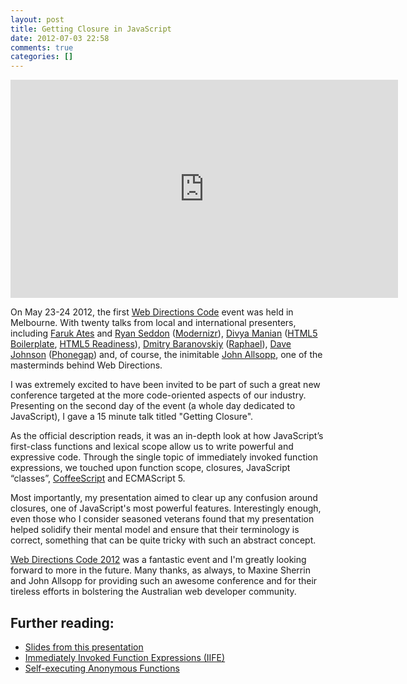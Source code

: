 ```yaml
---
layout: post
title: Getting Closure in JavaScript
date: 2012-07-03 22:58
comments: true
categories: []
---
```

<iframe width="620" height="349" src="http://www.youtube.com/embed/KRm-h6vcpxs?showinfo=0" frameborder="0" allowfullscreen></iframe>

On May 23-24 2012, the first [Web Directions Code](http://code12melb.webdirections.org/) event was held in Melbourne. With twenty talks from local and international presenters, including [Faruk Ates](http://www.twitter.com/KuraFire) and [Ryan Seddon](http://www.twitter.com/ryanseddon) ([Modernizr](http://modernizr.com/)), [Divya Manian](http://www.twitter.com/divya) ([HTML5 Boilerplate](http://html5boilerplate.com/), [HTML5 Readiness](http://html5readiness.com/)), [Dmitry Baranovskiy](http://www.twitter.com/DmitryBaranovsk) ([Raphael](http://raphaeljs.com/)), [Dave Johnson](http://www.twitter.com/davejohnson) ([Phonegap](http://phonegap.com/)) and, of course, the inimitable [John Allsopp](http://www.twitter.com/johnallsopp), one of the masterminds behind Web Directions.

I was extremely excited to have been invited to be part of such a great new conference targeted at the more code-oriented aspects of our industry. Presenting on the second day of the event (a whole day dedicated to JavaScript), I gave a 15 minute talk titled "Getting Closure".

As the official description reads, it was an in-depth look at how JavaScript’s first-class functions and lexical scope allow us to write powerful and expressive code. Through the single topic of immediately invoked function expressions, we touched upon function scope, closures, JavaScript “classes”, [CoffeeScript](http://coffeescript.org/) and ECMAScript 5.

Most importantly, my presentation aimed to clear up any confusion around closures, one of JavaScript's most powerful features. Interestingly enough, even those who I consider seasoned veterans found that my presentation helped solidify their mental model and ensure that their terminology is correct, something that can be quite tricky with such an abstract concept.

[Web Directions Code 2012](http://code12melb.webdirections.org/) was a fantastic event and I'm greatly looking forward to more in the future. Many thanks, as always, to Maxine Sherrin and John Allsopp for providing such an awesome conference and for their tireless efforts in bolstering the Australian web developer community.

## Further reading:
 * [Slides from this presentation](http://bit.ly/gettingclosure)
 * [Immediately Invoked Function Expressions (IIFE)](http://benalman.com/news/2010/11/immediately-invoked-function-expression/)</a>
 * [Self-executing Anonymous Functions](http://markdalgleish.com/2011/03/self-executing-anonymous-functions/)